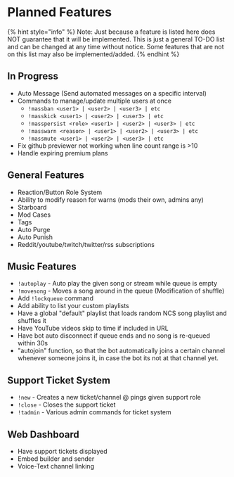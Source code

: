 # Planned Features

{% hint style="info" %}
Note: Just because a feature is listed here does NOT guarantee that it will be implemented. This is just a general TO-DO list and can be changed at any time without notice. Some features that are not on this list may also be implemented/added.
{% endhint %}

## In Progress

* Auto Message \(Send automated messages on a specific interval\)
* Commands to manage/update multiple users at once
  * `!massban <user1> | <user2> | <user3> | etc`
  * `!masskick <user1> | <user2> | <user3> | etc`
  * `!masspersist <role> <user1> | <user2> | <user3> | etc`
  * `!masswarn <reason> | <user1> | <user2> | <user3> | etc`
  * `!massmute <user1> | <user2> | <user3> | etc`
* Fix github previewer not working when line count range is &gt;10
* Handle expiring premium plans

## General Features

* Reaction/Button Role System
* Ability to modify reason for warns \(mods their own, admins any\)
* Starboard
* Mod Cases
* Tags
* Auto Purge
* Auto Punish
* Reddit/youtube/twitch/twitter/rss subscriptions

## Music Features

* `!autoplay` - Auto play the given song or stream while queue is empty
* `!movesong` - Moves a song around in the queue \(Modification of shuffle\)
* Add `!lockqueue` command
* Add ability to list your custom playlists
* Have a global "default" playlist that loads random NCS song playlist and shuffles it
* Have YouTube videos skip to time if included in URL
* Have bot auto disconnect if queue ends and no song is re-queued within 30s
* "autojoin" function, so that the bot automatically joins a certain channel whenever someone joins it, in case the bot its not at that channel yet.

## Support Ticket System

* `!new` - Creates a new ticket/channel @ pings given support role
* `!close` - Closes the support ticket
* `!tadmin` - Various admin commands for ticket system

## Web Dashboard

* Have support tickets displayed
* Embed builder and sender
* Voice-Text channel linking

